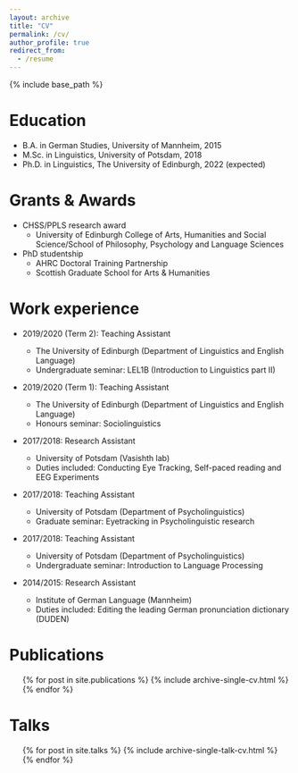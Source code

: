 ```yaml
---
layout: archive
title: "CV"
permalink: /cv/
author_profile: true
redirect_from:
  - /resume
---
```


{% include base_path %}

Education
======
* B.A. in German Studies, University of Mannheim, 2015
* M.Sc. in Linguistics, University of Potsdam, 2018
* Ph.D. in Linguistics, The University of Edinburgh, 2022 (expected)

Grants & Awards
======
* CHSS/PPLS research award
  * University of Edinburgh College of Arts, Humanities and Social Science/School of Philosophy, Psychology and Language Sciences
* PhD studentship
  * AHRC Doctoral Training Partnership
  * Scottish Graduate School for Arts & Humanities

Work experience
======
* 2019/2020 (Term 2): Teaching Assistant
  * The University of Edinburgh (Department of Linguistics and English Language)
  * Undergraduate seminar: LEL1B (Introduction to Linguistics part II)
  
* 2019/2020 (Term 1): Teaching Assistant
  * The University of Edinburgh (Department of Linguistics and English Language)
  * Honours seminar: Sociolinguistics

* 2017/2018: Research Assistant
  * University of Potsdam (Vasishth lab)
  * Duties included: Conducting Eye Tracking, Self-paced reading and EEG Experiments

* 2017/2018: Teaching Assistant
  * University of Potsdam (Department of Psycholinguistics)
  * Graduate seminar: Eyetracking in Psycholinguistic research

* 2017/2018: Teaching Assistant
  * University of Potsdam (Department of Psycholinguistics)
  * Undergraduate seminar: Introduction to Language Processing
  
* 2014/2015: Research Assistant
  * Institute of German Language (Mannheim)
  * Duties included: Editing the leading German pronunciation dictionary (DUDEN)

Publications
======
  <ul>{% for post in site.publications %}
    {% include archive-single-cv.html %}
  {% endfor %}</ul>
  
Talks
======
  <ul>{% for post in site.talks %}
    {% include archive-single-talk-cv.html %}
  {% endfor %}</ul>
  


